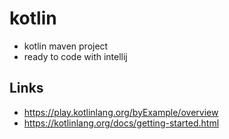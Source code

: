 # kotlin
* kotlin maven project
* ready to code with intellij

## Links
* https://play.kotlinlang.org/byExample/overview
* https://kotlinlang.org/docs/getting-started.html
